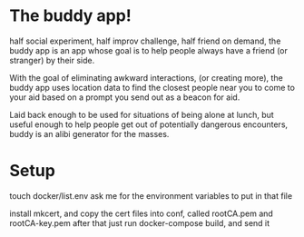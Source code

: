# The buddy app! 

half social experiment, half improv challenge, half friend on demand, the buddy app is an app whose goal is to help people always have a friend (or stranger) by their side. 

With the goal of eliminating awkward interactions, (or creating more), the buddy app uses location data to find the closest people near you to come to your aid based on a prompt you send out as a beacon for aid. 

Laid back enough to be used for situations of being alone at lunch, but useful enough to help people get out of potentially dangerous encounters, buddy is an alibi generator for the masses.

# Setup
touch docker/list.env
ask me for the environment variables to put in that file 

install mkcert, and copy the cert files into conf, called rootCA.pem and rootCA-key.pem
after that just run docker-compose build, and send it
